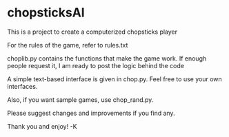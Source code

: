 # chopsticksAI
This is a project to create a computerized chopsticks player

For the rules of the game, refer to rules.txt

choplib.py contains the functions that make the game work. If enough people request it, I am ready to post the logic behind the code

A simple text-based interface is given in chop.py. Feel free to use your own interfaces.

Also, if you want sample games, use chop_rand.py.

Please suggest changes and improvements if you find any.

Thank you and enjoy!
-K
